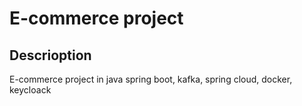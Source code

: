 # E-commerce project

## Descrioption
E-commerce project in java spring boot, kafka, spring cloud, docker, keycloack
